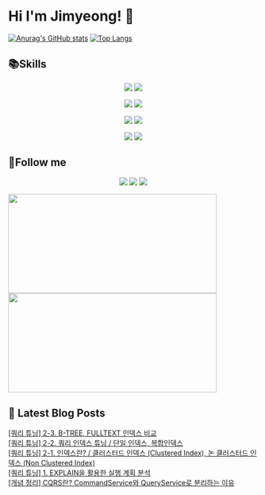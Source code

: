 # Hi I'm Jimyeong! 👋 

[![Anurag's GitHub stats](https://github-readme-stats.vercel.app/api?username=wlaud2000)](https://github.com/anuraghazra/github-readme-stats)
[![Top Langs](https://github-readme-stats.vercel.app/api/top-langs/?username=wlaud2000&layout=compact&hide=r,jupyter%20notebook,c%23&exclude_repo=roharui.github.io)](https://github.com/anuraghazra/github-readme-stats)



## 📚Skills
<!-- https://shields.io/ -->
<!-- <img src="https://img.shields.io/badge/쓰고자하는_텍스트-컬러코드?style=flat-square&logo=simpleicons에서_아이콘이름&logoColor=white"/></a> -->

<p align="center">
    <img src="https://img.shields.io/badge/Java-F09820?style=flat-square&logo=coffeescript&logoColor=white"/>
    <img src="https://img.shields.io/badge/C-00599C?style=flat-square&logo=c&logoColor=white"/></a>
</p>
<p align="center">
    <img src="https://img.shields.io/badge/Spring boot-6DB33F?style=flat-square&logo=springboot&logoColor=white"/></a>
    <img src="https://img.shields.io/badge/Spring-6DB33F?style=flat-square&logo=spring&logoColor=white"/></a> 
</p>
<p align="center">
    <img src="https://img.shields.io/badge/MariaDB-003545?style=flat-square&logo=mariadb&logoColor=white"/></a>
    <img src="https://img.shields.io/badge/MySQL-4479A1?style=flat-square&logo=mysql&logoColor=white"/></a>
</p>
<p align="center">
    <img src="https://img.shields.io/badge/git-F05032?style=flat-square&logo=git&logoColor=white"/></a>
    <img src="https://img.shields.io/badge/github-181717?style=flat-square&logo=github&logoColor=white"/>
</p>


## 🌈Follow me
<p align="center">
<a href="mailto:kimjim1234550@gmail.com"><img src="https://img.shields.io/badge/Gmail-EA4335?style=flat-square&logo=gmail&logoColor=white"/></a>
<a href="https://www.instagram.com/kjm021221/"><img src="https://img.shields.io/badge/Instagram-E4405F?style=flat-square&logo=instagram&logoColor=white"/></a>
<a href="https://learning-study.tistory.com/"><img src="https://img.shields.io/badge/tistory-000000?style=flat-square&logo=tistory&logoColor=white"/></a>
</p>
<a href="https://github.com/devxb/gitanimals">
  <img
    src="https://render.gitanimals.org/lines/wlaud2000"
    width="420"
    height="200"
  />
</a>
<a href="https://www.gitanimals.org/en_US?utm_medium=image&utm_source=wlaud2000&utm_content=line">
  <img
    src="https://render.gitanimals.org/lines/wlaud2000?pet-id=674510450033770810"
    width="420"
    height="200"
  />
</a>
  
</a>

## 📕 Latest Blog Posts

<a href=https://learning-study.tistory.com/entry/%EC%BF%BC%EB%A6%AC-%ED%8A%9C%EB%8B%9D-2-3-B-TREE-FULLTEXT-%EC%9D%B8%EB%8D%B1%EC%8A%A4-%EB%B9%84%EA%B5%90>[쿼리 튜닝] 2-3. B-TREE, FULLTEXT 인덱스 비교</a></br><a href=https://learning-study.tistory.com/entry/%EC%BF%BC%EB%A6%AC-%ED%8A%9C%EB%8B%9D-2-2-%EC%BF%BC%EB%A6%AC-%EC%9D%B8%EB%8D%B1%EC%8A%A4-%ED%8A%9C%EB%8B%9D-%EB%8B%A8%EC%9D%BC-%EC%9D%B8%EB%8D%B1%EC%8A%A4-%EB%B3%B5%ED%95%A9%EC%9D%B8%EB%8D%B1%EC%8A%A4>[쿼리 튜닝] 2-2. 쿼리 인덱스 튜닝 / 단일 인덱스, 복합인덱스</a></br><a href=https://learning-study.tistory.com/entry/%EC%BF%BC%EB%A6%AC-%ED%8A%9C%EB%8B%9D-%EC%9D%B8%EB%8D%B1%EC%8A%A4%EB%9E%80-%ED%81%B4%EB%9F%AC%EC%8A%A4%ED%84%B0%EB%93%9C-%EC%9D%B8%EB%8D%B1%EC%8A%A4-Clustered-Index-%EB%85%BC-%ED%81%B4%EB%9F%AC%EC%8A%A4%ED%84%B0%EB%93%9C-%EC%9D%B8%EB%8D%B1%EC%8A%A4-Non-Clustered-Index>[쿼리 튜닝] 2-1. 인덱스란? / 클러스터드 인덱스 (Clustered Index), 논 클러스터드 인덱스 (Non Clustered Index)</a></br><a href=https://learning-study.tistory.com/entry/%EC%BF%BC%EB%A6%AC-%ED%8A%9C%EB%8B%9D-EXPLAIN%EC%9D%84-%ED%99%9C%EC%9A%A9%ED%95%9C-%EC%8B%A4%ED%96%89-%EA%B3%84%ED%9A%8D-%EB%B6%84%EC%84%9D>[쿼리 튜닝] 1. EXPLAIN을 활용한 실행 계획 분석</a></br><a href=https://learning-study.tistory.com/entry/%EA%B0%9C%EB%85%90-%EC%A0%95%EB%A6%AC-CQRS%EB%9E%80-CommandService%EC%99%80-QueryService%EB%A1%9C-%EB%B6%84%EB%A6%AC%ED%95%98%EB%8A%94-%EC%9D%B4%EC%9C%A0>[개념 정리] CQRS란? CommandService와 QueryService로 분리하는 이유</a></br>
